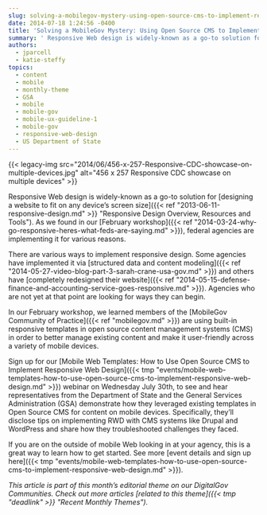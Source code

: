 ```yaml
---
slug: solving-a-mobilegov-mystery-using-open-source-cms-to-implement-responsive-web-design
date: 2014-07-18 1:24:56 -0400
title: 'Solving a MobileGov Mystery: Using Open Source CMS to Implement Responsive Web Design'
summary: ' Responsive Web design is widely-known as a go-to solution for designing a website to fit on any device’s screen size. As we found in our February workshop, federal agencies are implementing it for various reasons. There are various ways to implement responsive'
authors:
  - jparcell
  - katie-steffy
topics:
  - content
  - mobile
  - monthly-theme
  - GSA
  - mobile
  - mobile-gov
  - mobile-ux-guideline-1
  - mobile-gov
  - responsive-web-design
  - US Department of State
---
```


{{< legacy-img src="2014/06/456-x-257-Responsive-CDC-showcase-on-multiple-devices.jpg" alt="456 x 257 Responsive CDC showcase on multiple devices" >}}

Responsive Web design is widely-known as a go-to solution for [designing a website to fit on any device’s screen size]({{< ref "2013-06-11-responsive-design.md" >}} "Responsive Design Overview, Resources and Tools"). As we found in our [February workshop]({{< ref "2014-03-24-why-go-responsive-heres-what-feds-are-saying.md" >}}), federal agencies are implementing it for various reasons.

There are various ways to implement responsive design. Some agencies have implemented it via [structured data and content modeling]({{< ref "2014-05-27-video-blog-part-3-sarah-crane-usa-gov.md" >}}) and others have [completely redesigned their website]({{< ref "2014-05-15-defense-finance-and-accounting-service-goes-responsive.md" >}}). Agencies who are not yet at that point are looking for ways they can begin.

In our February workshop, we learned members of the [MobileGov Community of Practice]({{< ref "mobilegov.md" >}}) are using built-in responsive templates in open source content management systems (CMS) in order to better manage existing content and make it user-friendly across a variety of mobile devices.

Sign up for our [Mobile Web Templates: How to Use Open Source CMS to Implement Responsive Web Design]({{< tmp "events/mobile-web-templates-how-to-use-open-source-cms-to-implement-responsive-web-design.md" >}}) webinar on Wednesday July 30th, to see and hear representatives from the Department of State and the General Services Administration (GSA) demonstrate how they leveraged existing templates in Open Source CMS for content on mobile devices. Specifically, they’ll disclose tips on implementing RWD with CMS systems like Drupal and WordPress and share how they troubleshooted challenges they faced.

If you are on the outside of mobile Web looking in at your agency, this is a great way to learn how to get started. See more [event details and sign up here]({{< tmp "events/mobile-web-templates-how-to-use-open-source-cms-to-implement-responsive-web-design.md" >}}).

_This article is part of this month&#8217;s editorial theme on our DigitalGov Communities. Check out more articles [related to this theme]({{< tmp "deadlink" >}} "Recent Monthly Themes")._